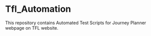 # Tfl_Automation
This repository contains Automated Test Scripts for Journey Planner webpage on TFL website.
